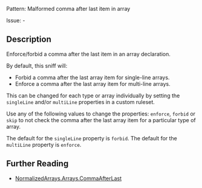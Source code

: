 Pattern: Malformed comma after last item in array

Issue: -

## Description

Enforce/forbid a comma after the last item in an array declaration.

By default, this sniff will:
* Forbid a comma after the last array item for single-line arrays.
* Enforce a comma after the last array item for multi-line arrays.

This can be changed for each type or array individually by setting the `singleLine` and/or `multiLine` properties in a custom ruleset.

Use any of the following values to change the properties: `enforce`, `forbid` or `skip` to not check the comma after the last array item for a particular type of array.

The default for the `singleLine` property is `forbid`. The default for the `multiLine` property is `enforce`.

## Further Reading

* [NormalizedArrays.Arrays.CommaAfterLast](https://github.com/PHPCSStandards/PHPCSExtra?tab=readme-ov-file#normalizedarrays)